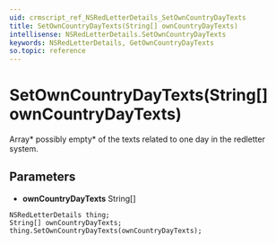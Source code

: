 ```yaml
---
uid: crmscript_ref_NSRedLetterDetails_SetOwnCountryDayTexts
title: SetOwnCountryDayTexts(String[] ownCountryDayTexts)
intellisense: NSRedLetterDetails.SetOwnCountryDayTexts
keywords: NSRedLetterDetails, GetOwnCountryDayTexts
so.topic: reference
---
```


# SetOwnCountryDayTexts(String[] ownCountryDayTexts)

Array* possibly empty* of the texts related to one day in the redletter system.

## Parameters

* **ownCountryDayTexts** String[]

```crmscript
NSRedLetterDetails thing;
String[] ownCountryDayTexts;
thing.SetOwnCountryDayTexts(ownCountryDayTexts);
```

